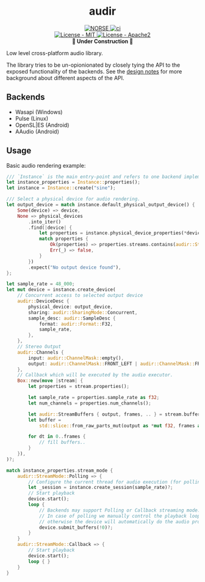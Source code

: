 
<h1 align="center">audir</h1>
<p align="center">
    <a href="https://github.com/norse-rs">
       <img src="https://img.shields.io/badge/project-norse-9cf.svg?style=flat-square" alt="NORSE">
    </a>
    <a href="https://github.com/norse-rs/audir/actions">
        <img src="https://github.com/norse-rs/audir/workflows/ci/badge.svg?style=flat" alt="ci">
    </a>
    <br>
    <a href="LICENSE-MIT">
      <img src="https://img.shields.io/badge/license-MIT-green.svg?style=flat-square" alt="License - MIT">
    </a>
    <a href="LICENSE-APACHE">
      <img src="https://img.shields.io/badge/license-APACHE2-green.svg?style=flat-square" alt="License - Apache2">
    </a>
    <br>
    <b>🚧 Under Construction 🚧</b>
</p>

Low level cross-platform audio library.

The library tries to be un-opionionated by closely tying the API to the exposed functionality of the backends. See the [design notes](audir/DESIGN.md) for more background about different aspects of the API.

## Backends

- Wasapi (Windows)
- Pulse (Linux)
- OpenSL|ES (Android)
- AAudio (Android)

## Usage

Basic audio rendering example:

```Rust
/// `Instance` is the main entry-point and refers to one backend implementation
let instance_properties = Instance::properties();
let instance = Instance::create("sine");

/// Select a physical device for audio rendering.
let output_device = match instance.default_physical_output_device() {
    Some(device) => device,
    None => physical_devices
        .into_iter()
        .find(|device| {
            let properties = instance.physical_device_properties(*device);
            match properties {
                Ok(properties) => properties.streams.contains(audir::StreamFlags::OUTPUT),
                Err(_) => false,
            }
        })
        .expect("No output device found"),
};

let sample_rate = 48_000;
let mut device = instance.create_device(
    // Concurrent access to selected output device
    audir::DeviceDesc {
        physical_device: output_device,
        sharing: audir::SharingMode::Concurrent,
        sample_desc: audir::SampleDesc {
            format: audir::Format::F32,
            sample_rate,
        },
    },
    // Stereo Output
    audir::Channels {
        input: audir::ChannelMask::empty(),
        output: audir::ChannelMask::FRONT_LEFT | audir::ChannelMask::FRONT_RIGHT,
    },
    // Callback which will be executed by the audio executor.
    Box::new(move |stream| {
        let properties = stream.properties();

        let sample_rate = properties.sample_rate as f32;
        let num_channels = properties.num_channels();

        let audir::StreamBuffers { output, frames, .. } = stream.buffers;
        let buffer =
            std::slice::from_raw_parts_mut(output as *mut f32, frames as usize * num_channels);

        for dt in 0..frames {
            // fill buffers..
        }
    }),
)?;

match instance_properties.stream_mode {
    audir::StreamMode::Polling => {
        // Configure the current thread for audio execution (for polling).
        let _session = instance.create_session(sample_rate)?;
        // Start playback
        device.start();
        loop {
            // Backends may support Polling or Callback streaming mode.
            // In case of polling we manually control the playback loop and the executor,
            // otherwise the device will automatically do the audio processing.
            device.submit_buffers(!0)?;
        }
    }
    audir::StreamMode::Callback => {
        // Start playback
        device.start();
        loop { }
    }
}
```
